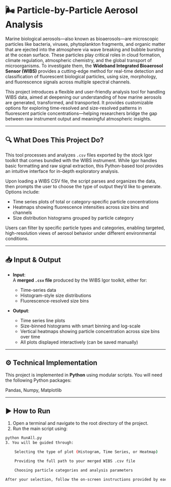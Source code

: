 # 🌬️ Particle-by-Particle Aerosol Analysis

Marine biological aerosols—also known as bioaerosols—are microscopic particles like bacteria, viruses, phytoplankton fragments, and organic matter that are ejected into the atmosphere via wave breaking and bubble bursting at the ocean surface. These particles play critical roles in cloud formation, climate regulation, atmospheric chemistry, and the global transport of microorganisms. To investigate them, the **Wideband Integrated Bioaerosol Sensor (WIBS)** provides a cutting-edge method for real-time detection and classification of fluorescent biological particles, using size, morphology, and fluorescence signals across multiple spectral channels.

This project introduces a flexible and user-friendly analysis tool for handling WIBS data, aimed at deepening our understanding of how marine aerosols are generated, transformed, and transported. It provides customizable options for exploring time-resolved and size-resolved patterns in fluorescent particle concentrations—helping researchers bridge the gap between raw instrument output and meaningful atmospheric insights.

---

## 🔍 What Does This Project Do?

This tool processes and analyzes `.csv` files exported by the stock Igor toolkit that comes bundled with the WIBS instrument. While Igor handles basic formatting and raw signal extraction, this Python-based tool provides an intuitive interface for in-depth exploratory analysis.

Upon loading a WIBS CSV file, the script parses and organizes the data, then prompts the user to choose the type of output they’d like to generate. Options include:

- Time series plots of total or category-specific particle concentrations  
- Heatmaps showing fluorescence intensities across size bins and channels  
- Size distribution histograms grouped by particle category

Users can filter by specific particle types and categories, enabling targeted, high-resolution views of aerosol behavior under different environmental conditions.

---

## 📥 Input & Output

- **Input**:  
  A **merged `.csv` file** produced by the WIBS Igor toolkit, either for:
  - Time-series data 
  - Histogram-style size distributions 
  - Fluorescence-resolved size bins 

- **Output**:  
  - Time series line plots  
  - Size-binned histograms with smart binning and log-scale  
  - Vertical heatmaps showing particle concentration across size bins over time  
  - All plots displayed interactively (can be saved manually)

---
    

## ⚙️ Technical Implementation

This project is implemented in **Python** using modular scripts. You will need the following Python packages:

Pandas, Numpy, Matplotlib

---


## ▶️ How to Run

1. Open a terminal and navigate to the root directory of the project.
2. Run the main script using:

```bash
python RunAll.py
3. You will be guided through:

    Selecting the type of plot (Histogram, Time Series, or Heatmap)

    Providing the full path to your merged WIBS .csv file

    Choosing particle categories and analysis parameters

After your selection, follow the on-screen instructions provided by each plotting module. These will prompt you for any specific categories, variables, or options needed to generate your desired plots. Each module is interactive and self-contained.
